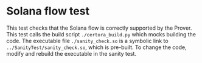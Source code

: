 # Solana flow test

This test checks that the Solana flow is correctly supported by the Prover.
This test calls the build script `./certora_build.py` which mocks building the code.
The executable file `./sanity_check.so` is a symbolic link to `../SanityTest/sanity_check.so`, which is pre-built.
To change the code, modify and rebuild the executable in the sanity test.
